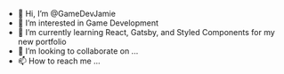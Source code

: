 - 👋 Hi, I’m @GameDevJamie
- 👀 I’m interested in Game Development
- 🌱 I’m currently learning React, Gatsby, and Styled Components for my new portfolio
- 💞️ I’m looking to collaborate on ...
- 📫 How to reach me ...

<!---
GameDevJamie/GameDevJamie is a ✨ special ✨ repository because its `README.md` (this file) appears on your GitHub profile.
You can click the Preview link to take a look at your changes.
--->
